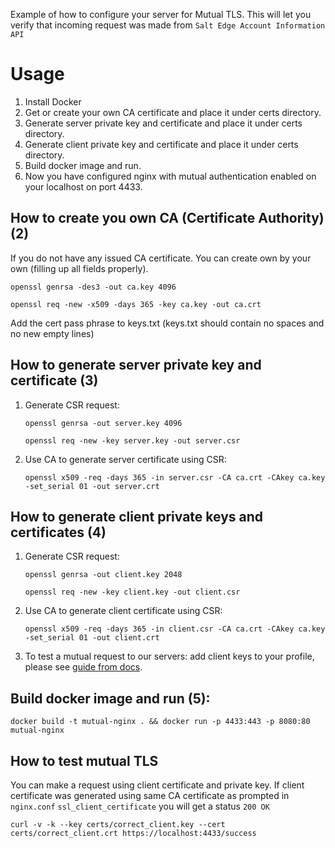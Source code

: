Example of how to configure your server for Mutual TLS. This will let you verify that incoming request was made from `Salt Edge Account Information API`

# Usage
1. Install Docker
2. Get or create your own CA certificate and place it under certs directory.
3. Generate server private key and certificate and place it under certs directory.
4. Generate client private key and certificate and place it under certs directory.
5. Build docker image and run.
6. Now you have configured nginx with mutual authentication enabled on your localhost on port 4433.

## How to create you own CA (Certificate Authority) (2)
If you do not have any issued CA certificate. You can create own by your own (filling up all fields properly).

```
openssl genrsa -des3 -out ca.key 4096
```
```
openssl req -new -x509 -days 365 -key ca.key -out ca.crt
```

Add the cert pass phrase to keys.txt (keys.txt should contain no spaces and no new empty lines)

## How to generate server private key and certificate (3)
1. Generate CSR request:

    ```
    openssl genrsa -out server.key 4096
    ```
    ```
    openssl req -new -key server.key -out server.csr
    ```
2. Use CA to generate server certificate using CSR:

    ```
    openssl x509 -req -days 365 -in server.csr -CA ca.crt -CAkey ca.key -set_serial 01 -out server.crt
    ```

## How to generate client private keys and certificates (4)
1. Generate CSR request:

    ```
    openssl genrsa -out client.key 2048
    ```
    ```
    openssl req -new -key client.key -out client.csr
    ```
2. Use CA to generate client certificate using CSR:

    ```
    openssl x509 -req -days 365 -in client.csr -CA ca.crt -CAkey ca.key -set_serial 01 -out client.crt
    ```

3. To test a mutual request to our servers:
    add client keys to your profile, please see [guide from docs](https://docs.saltedge.com/account_information/v5/#mutual_tls).

## Build docker image and run (5):

```
docker build -t mutual-nginx . && docker run -p 4433:443 -p 8080:80 mutual-nginx
```
## How to test mutual TLS
You can make a request using client certificate and private key. If client certificate was generated using same CA certificate as prompted in `nginx.conf` `ssl_client_certificate` you will get a status `200 OK`

`curl -v -k --key certs/correct_client.key --cert certs/correct_client.crt https://localhost:4433/success`
